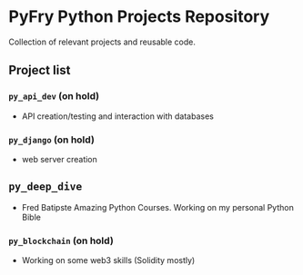 # PyFry Python Projects Repository

Collection of relevant projects and reusable code.

## Project list

### `py_api_dev` (on hold)

* API creation/testing and interaction with databases

### `py_django` (on hold)

* web server creation

## `py_deep_dive`

* Fred Batipste Amazing Python Courses. Working on my personal Python Bible

### `py_blockchain` (on hold)

* Working on some web3 skills (Solidity mostly)


